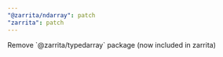 ```yaml
---
"@zarrita/ndarray": patch
"zarrita": patch
---
```


Remove \`@zarrita/typedarray\` package (now included in zarrita)
